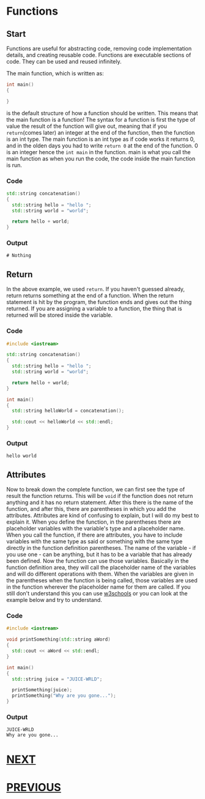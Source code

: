 # Functions

## Start

Functions are useful for abstracting code, removing code implementation details, and creating reusable code. Functions are executable sections of code. They can be used and reused infinitely.

The main function, which is written as:

```cpp
int main()
{

}
```

is the default structure of how a function should be written. This means that the main function is a function! The syntax for a function is first the type of value the result of the function will give out, meaning that if you `return`(comes later) an integer at the end of the function, then the function is an int type. The main function is an int type as if code works it returns 0, and in the olden days you had to write `return 0` at the end of the function. 0 is an integer hence the `int main` in the function. main is what you call the main function as when you run the code, the code inside the main function is run.

### Code

```cpp
std::string concatenation()
{
  std::string hello = "hello ";
  std::string world = "world";

  return hello + world;
}
```

### Output

```shell
# Nothing
```

## Return

In the above example, we used `return`. If you haven't guessed already, return returns something at the end of a function. When the return statement is hit by the program, the function ends and gives out the thing returned. If you are assigning a variable to a function, the thing that is returned will be stored inside the variable.

### Code

```cpp
#include <iostream>

std::string concatenation()
{
  std::string hello = "hello ";
  std::string world = "world";

  return hello + world;
}

int main()
{
  std::string helloWorld = concatenation();

  std::cout << helloWorld << std::endl;
}
```

### Output

```shell
hello world
```

## Attributes

Now to break down the complete function, we can first see the type of result the function returns. This will be `void` if the function does not return anything and it has no return statement. After this there is the name of the function, and after this, there are parentheses in which you add the attributes. Attributes are kind of confusing to explain, but I will do my best to explain it. When you define the function, in the parentheses there are placeholder variables with the variable's type and a placeholder name. When you call the function, if there are attributes, you have to include variables with the same type as said or something with the same type directly in the function definition parentheses. The name of the variable - if you use one - can be anything, but it has to be a variable that has already been defined. Now the function can use those variables. Basically in the function definition area, they will call the placeholder name of the variables and will do different operations with them. When the variables are given in the parentheses when the function is being called, those variables are used in the function wherever the placeholder name for them are called. If you still don't understand this you can use [w3schools](https://www.w3schools.com/cpp/cpp_function_param.asp) or you can look at the example below and try to understand. <!--This is again kinda confusing so it would be nice if you could change it...-->

### Code

```cpp
#include <iostream>

void printSomething(std::string aWord)
{
  std::cout << aWord << std::endl;
}

int main()
{
  std::string juice = "JUICE-WRLD";

  printSomething(juice);
  printSomething("Why are you gone...");
}
```

### Output

```shell
JUICE-WRLD
Why are you gone...
```

# [NEXT]()

# [PREVIOUS](5.%20Scoping.md)
